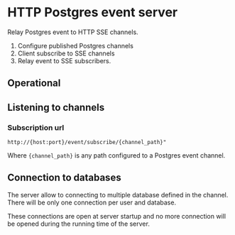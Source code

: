 # HTTP Postgres event server

Relay Postgres event to HTTP SSE channels.

1. Configure published Postgres channels 
2. Client subscribe to SSE channels 
3. Relay event to SSE subscribers.

## Operational 

 

## Listening to channels

### Subscription url

```
http://{host:port}/event/subscribe/{channel_path}"
```

Where `{channel_path}` is any path configured to a Postgres event channel.

## Connection to databases

The server allow to connecting to multiple database defined in the channel. 
There will be only one connection per user and database. 

These connections are open at server startup and no more connection 
will be opened during the running time of the server.
